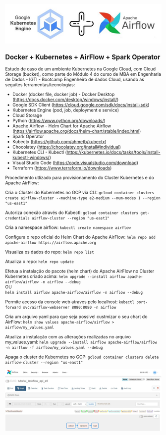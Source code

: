<div align="center">

![k8s+airflow](img/kubernetes+airflow.jpg)

</div>

## Docker + Kubernetes + AirFlow + Spark Operator

Estudo de caso de um ambiente Kubernetes na Google Cloud, com Cloud Storage (bucket), como parte do Módulo 4 do curso de MBA em Engenharia de Dados - IGTI - Bootcamp Engenheiro de dados Cloud, usando as seguites ferramentas/tecnologias:

* Docker (docker file, docker job) - Docker Desktop (https://docs.docker.com/desktop/windows/install/)
* Google SDK Client (https://cloud.google.com/sdk/docs/install-sdk)
* Kubernetes Engine (pod, job, deployment e service)
* Cloud Storage
* Python (https://www.python.org/downloads/)
* Apache Airflow - Helm Chart for Apache Airflow (https://airflow.apache.org/docs/helm-chart/stable/index.html)
* Spark Operator 
* Kubectx (https://github.com/ahmetb/kubectx)
* Chocolatey (https://chocolatey.org/install#individual)
* Kubernetes CLI - Kubectl (https://kubernetes.io/docs/tasks/tools/install-kubectl-windows/)
* Visual Studio Code (https://code.visualstudio.com/download)
* Terraform (https://www.terraform.io/downloads)

Procedimento utlizado para provisionamento do Cluster Kubernetes e do Apache AirFlow:

Cria o Cluster do Kubernetes no GCP via CLI:
`gcloud container clusters create airflow-cluster --machine-type e2-medium --num-nodes 1 --region "us-east1"`

Autoriza conexão através do Kubectl:
`gcloud container clusters get-credentials airflow-cluster --region "us-east1"`

Cria a namespace airflow:
`kubectl create namespace airflow`

Configura o repo oficial do Helm Chart do Apache AirFlow:
`helm repo add apache-airflow https://airflow.apache.org`

Visualiza os dados do repo:
`helm repo list`

Atualiza o repo:
`helm repo update`

Efetua a instalação do pacote (helm chart) do Apache AirFlow no Cluster Kubernetes criado acima:
`helm upgrade --install airflow apache-airflow/airflow -n airflow --debug`
<br>OU<br>
`helm install airflow apache-airflow/airflow -n airflow --debug`

Permite acesso da console web atraves pelo localhost:
`kubectl port-forward svc/airflow-webserver 8080:8080 -n airflow`

Cria um arquivo yaml para que seja possivel custmizar o seu chart do AirFlow:
`helm show values apache-airflow/airflow > airflow/my_values.yaml`

Atualiza a instalação com as alterações realizadas no arquivo my_values.yaml:
`helm upgrade --install airflow apache-airflow/airflow -n airflow -f airflow/my_values.yaml --debug`

Apaga o cluster de Kubernetes no GCP: 
`gcloud container clusters delete airflow-cluster --region "us-east1"`


<div align="center">

![airflow](img/airflow.jpg)

</div>